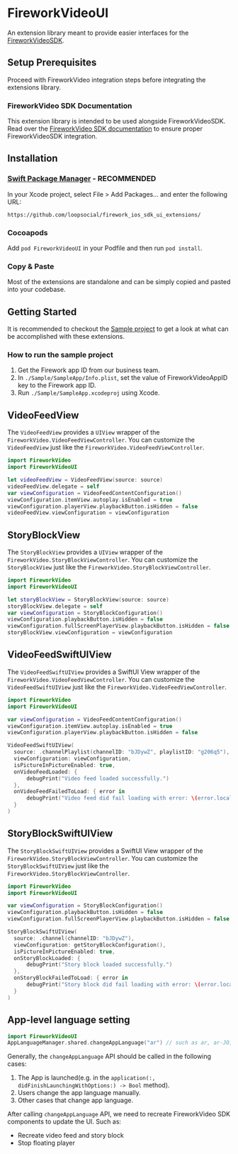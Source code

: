 # FireworkVideoUI

An extension library meant to provide easier interfaces for the [FireworkVideoSDK](https://github.com/loopsocial/firework_ios_sdk).

## Setup Prerequisites

Proceed with FireworkVideo integration steps before integrating the extensions library.

### FireworkVideo SDK Documentation

This extension library is intended to be used alongside FireworkVideoSDK. Read over the [FireworkVideo SDK documentation](https://docs.firework.tv/ios-sdk/integration-guide-for-ios-sdk) to ensure proper FireworkVideoSDK integration.

## Installation

### [Swift Package Manager](https://www.swift.org/package-manager/) **- RECOMMENDED**

In your Xcode project, select File > Add Packages... and enter the following URL:

```
https://github.com/loopsocial/firework_ios_sdk_ui_extensions/
```

### Cocoapods

Add `pod FireworkVideoUI` in your Podfile and then run `pod install`.

### Copy & Paste

Most of the extensions are standalone and can be simply copied and pasted into your codebase.

## Getting Started

It is recommended to checkout the [Sample project](https://github.com/loopsocial/firework_ios_sdk_ui_extensions/tree/main/Sample) to get a look at what
can be accomplished with these extensions.

### How to run the sample project

1. Get the Firework app ID from our business team.
2. In `./Sample/SampleApp/Info.plist`, set the value of FireworkVideoAppID key to the Firework app ID.
3. Run `./Sample/SampleApp.xcodeproj` using Xcode.

## VideoFeedView

The `VideoFeedView` provides a `UIView` wrapper of the `FireworkVideo.VideoFeedViewController`. You can customize the `VideoFeedView` just like the `FireworkVideo.VideoFeedViewController`.

```swift
import FireworkVideo
import FireworkVideoUI

let videoFeedView = VideoFeedView(source: source)
videoFeedView.delegate = self
var viewConfiguration = VideoFeedContentConfiguration()
viewConfiguration.itemView.autoplay.isEnabled = true
viewConfiguration.playerView.playbackButton.isHidden = false
videoFeedView.viewConfiguration = viewConfiguration
```

## StoryBlockView

The `StoryBlockView` provides a `UIView` wrapper of the `FireworkVideo.StoryBlockViewController`. You can customize the `StoryBlockView` just like the `FireworkVideo.StoryBlockViewController`.

```swift
import FireworkVideo
import FireworkVideoUI

let storyBlockView = StoryBlockView(source: source)
storyBlockView.delegate = self
var viewConfiguration = StoryBlockConfiguration()
viewConfiguration.playbackButton.isHidden = false
viewConfiguration.fullScreenPlayerView.playbackButton.isHidden = false
storyBlockView.viewConfiguration = viewConfiguration
```

## VideoFeedSwiftUIView

The `VideoFeedSwiftUIView` provides a SwiftUI View wrapper of the `FireworkVideo.VideoFeedViewController`. You can customize the `VideoFeedSwiftUIView` just like the `FireworkVideo.VideoFeedViewController`.

```swift
import FireworkVideo
import FireworkVideoUI

var viewConfiguration = VideoFeedContentConfiguration()
viewConfiguration.itemView.autoplay.isEnabled = true
viewConfiguration.playerView.playbackButton.isHidden = false

VideoFeedSwiftUIView(
  source: .channelPlaylist(channelID: "bJDywZ", playlistID: "g206q5"),
  viewConfiguration: viewConfiguration,
  isPictureInPictureEnabled: true,
  onVideoFeedLoaded: {
      debugPrint("Video feed loaded successfully.")
  },
  onVideoFeedFailedToLoad: { error in
      debugPrint("Video feed did fail loading with error: \(error.localizedDescription)")
  }
)
```

## StoryBlockSwiftUIView

The `StoryBlockSwiftUIView` provides a SwiftUI View wrapper of the `FireworkVideo.StoryBlockViewController`. You can customize the `StoryBlockSwiftUIView` just like the `FireworkVideo.StoryBlockViewController`.

```swift
import FireworkVideo
import FireworkVideoUI

var viewConfiguration = StoryBlockConfiguration()
viewConfiguration.playbackButton.isHidden = false
viewConfiguration.fullScreenPlayerView.playbackButton.isHidden = false

StoryBlockSwiftUIView(
  source: .channel(channelID: "bJDywZ"),
  viewConfiguration: getStoryBlockConfiguration(),
  isPictureInPictureEnabled: true,
  onStoryBlockLoaded: {
      debugPrint("Story block loaded successfully.")
  },
  onStoryBlockFailedToLoad: { error in
      debugPrint("Story block did fail loading with error: \(error.localizedDescription)")
  }
)
```

## App-level language setting

```swift
import FireworkVideoUI
AppLanguageManager.shared.changeAppLanguage("ar") // such as ar, ar-JO, en, etc.
```

Generally, the `changeAppLanguage` API should be called in the following cases:

1. The App is launched(e.g. in the `application(:, didFinishLaunchingWithOptions:) -> Bool` method).
2. Users change the app language manually.
3. Other cases that change app language.

After calling `changeAppLanguage` API, we need to recreate FireworkVideo SDK components to update the UI. Such as:

- Recreate video feed and story block
- Stop floating player

